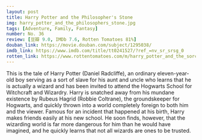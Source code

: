 ```yaml
---
layout: post 
title: Harry Potter and the Philosopher's Stone
img: harry_potter_and_the_philosophers_stone.jpg
tags: [Adventure, Family, Fantasy]
number: No. 36
review: [豆瓣 9.0, IMDb 7.6, Rotten Tomatoes 81%]
douban_link: https://movie.douban.com/subject/1295038/
imdb_link: https://www.imdb.com/title/tt0241527/?ref_=nv_sr_srsg_0
rotten_link: https://www.rottentomatoes.com/m/harry_potter_and_the_sorcerers_stone
---
```


This is the tale of Harry Potter (Daniel Radcliffe), an ordinary eleven-year-old boy serving as a sort of slave for his aunt and uncle who learns that he is actually a wizard and has been invited to attend the Hogwarts School for Witchcraft and Wizardry. Harry is snatched away from his mundane existence by Rubeus Hagrid (Robbie Coltrane), the groundskeeper for Hogwarts, and quickly thrown into a world completely foreign to both him and the viewer. Famous for an incident that happened at his birth, Harry makes friends easily at his new school. He soon finds, however, that the wizarding world is far more dangerous for him than he would have imagined, and he quickly learns that not all wizards are ones to be trusted.